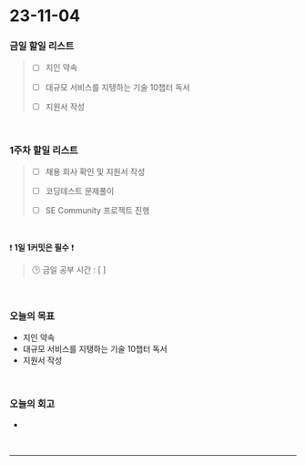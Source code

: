 # 23-11-04
### 금일 할일 리스트
> - [ ]  지인 약속
>
> - [ ]  대규모 서비스를 지탱하는 기술 10챕터 독서
>
> - [ ]  지원서 작성



<br/>

### 1주차 할일 리스트  
> - [ ]  채용 회사 확인 및 지원서 작성
>
> - [ ]  코딩테스트 문제풀이
>
> - [ ]  SE Community 프로젝트 진행

<br/>

❗ **1일 1커밋은 필수** ❗
> 🕒 금일 공부 시간 : [ ]
  
<br/>

### 오늘의 목표
- 지인 약속
- 대규모 서비스를 지탱하는 기술 10챕터 독서
- 지원서 작성


<br>

### 오늘의 회고
- 


<br/>

------------  
